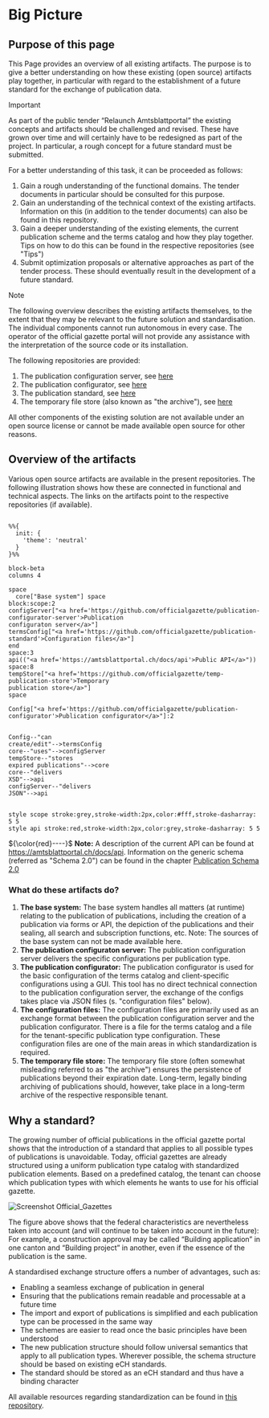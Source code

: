 # Big Picture

## Purpose of this page
This Page provides an overview of all existing artifacts. The purpose is to give a better understanding on how these existing (open source) artifacts play together, in particular with regard to the establishment of a future standard for the exchange of publication data.

> [!IMPORTANT]
> As part of the public tender “Relaunch Amtsblattportal” the existing concepts and artifacts should be challenged and revised. These have grown over time and will certainly have to be redesigned as part of the project. In particular, a rough concept for a future standard must be submitted.
>
> For a better understanding of this task, it can be proceeded as follows:
> 1. Gain a rough understanding of the functional domains. The tender documents in particular should be consulted for this purpose.
> 2. Gain an understanding of the technical context of the existing artifacts. Information on this (in addition to the tender documents) can also be found in this repository.
> 3. Gain a deeper understanding of the existing elements, the current publication scheme and the terms catalog and how they play together. Tips on how to do this can be found in the respective repositories (see "Tips")
> 4. Submit optimization proposals or alternative approaches as part of the tender process. These should eventually result in the development of a future standard.

> [!NOTE]
> The following overview describes the existing artifacts themselves, to the extent that they may be relevant to the future solution and standardisation. The individual components cannot run autonomous in every case. The operator of the official gazette portal will not provide any assistance with the interpretation of the source code or its installation.
> 
> The following repositories are provided:
> 1. The publication configuration server, see [here](https://github.com/officialgazette/publication-configurator-server)
> 2. The publication configurator, see [here](https://github.com/officialgazette/publication-configurator)
> 3. The publication standard, see [here](https://github.com/officialgazette/publication-standard)
> 4. The temporary file store (also known as "the archive"), see [here](https://github.com/officialgazette/temp-publication-store)
>
> All other components of the existing solution are not available under an open source license or cannot be made available open source for other reasons. 

## Overview of the artifacts
Various open source artifacts are available in the present repositories. The following illustration shows how these are connected in functional and technical aspects. The links on the artifacts point to the respective repositories (if available).

```mermaid

%%{
  init: {
    'theme': 'neutral'
  }
}%%

block-beta
columns 4

space
  core["Base system"] space
block:scope:2
configServer["<a href='https://github.com/officialgazette/publication-configurator-server'>Publication
configuraton server</a>"]
termsConfig["<a href='https://github.com/officialgazette/publication-standard'>Configuration files</a>"]
end
space:3
api(("<a href='https://amtsblattportal.ch/docs/api'>Public API</a>"))
space:8
tempStore["<a href='https://github.com/officialgazette/temp-publication-store'>Temporary
publication store</a>"]
space

Config["<a href='https://github.com/officialgazette/publication-configurator'>Publication configurator</a>"]:2


Config--"can
create/edit"-->termsConfig
core--"uses"-->configServer
tempStore--"stores
expired publications"-->core
core--"delivers
XSD"-->api
configServer--"delivers
JSON"-->api


style scope stroke:grey,stroke-width:2px,color:#fff,stroke-dasharray: 5 5
style api stroke:red,stroke-width:2px,color:grey,stroke-dasharray: 5 5
```

${\color{red}----}$ **Note:** A description of the current API can be found at https://amtsblattportal.ch/docs/api. Information on the generic schema (referred as "Schema 2.0") can be found in the chapter [Publication Schema 2.0](https://amtsblattportal.ch/docs/api/#_publication_schema_2_0)

### What do these artifacts do?
1. **The base system:** The base system handles all matters (at runtime) relating to the publication of publications, including the creation of a publication via forms or API, the depiction of the publications and their sealing, all search and subscription functions, etc. Note: The sources of the base system can not be made available here. 
2. **The publication configuraton server:** The publication configuration server delivers the specific configurations per publication type. 
3. **The publication configurator:** The publication configurator is used for the basic configuration of the terms catalog and client-specific configurations using a GUI. This tool has no direct technical connection to the publication configuration server, the exchange of the configs takes place via JSON files (s. "configuration files" below).
4. **The configuration files:** The configuration files are primarily used as an exchange format between the publication configuration server and the publication configurator. There is a file for the terms catalog and a file for the tenant-specific publication type configuration. These configuration files are one of the main areas in which standardization is required.
5. **The temporary file store:** The temporary file store (often somewhat misleading referred to as "the archive") ensures the persistence of publications beyond their expiration date. Long-term, legally binding archiving of publications should, however, take place in a long-term archive of the respective responsible tenant.

## Why a standard?
The growing number of official publications in the official gazette portal shows that the introduction of a standard that applies to all possible types of publications is unavoidable. Today, official gazettes are already structured using a uniform publication type catalog with standardized publication elements. Based on a predefined catalog, the tenant can choose which publication types with which elements he wants to use for his official gazette.

![Screenshot Official_Gazettes](https://amtsblattportal.ch/static/media/official_gazettes_standard_scale.png)

The figure above shows that the federal characteristics are nevertheless taken into account (and will continue to be taken into account in the future): For example, a construction approval may be called “Building application” in one canton and “Building project” in another, even if the essence of the publication is the same.

A standardised exchange structure offers a number of advantages, such as:

- Enabling a seamless exchange of publication in general
- Ensuring that the publications remain readable and processable at a future time
- The import and export of publications is simplified and each publication type can be processed in the same way
- The schemes are easier to read once the basic principles have been understood
- The new publication structure should follow universal semantics that apply to all publication types. Wherever possible, the schema structure should be based on existing eCH standards.
- The standard should be stored as an eCH standard and thus have a binding character

All available resources regarding standardization can be found in [this repository](https://github.com/officialgazette/publication-standard).


